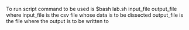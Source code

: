 To run script command to be used is
$bash lab.sh input_file output_file
where input_file is the csv file whose data is to be dissected
output_file is the file where the output is to be written to
